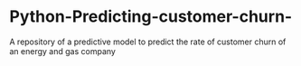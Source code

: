 # Python-Predicting-customer-churn-
A repository of a predictive model to predict the rate of customer churn of an energy and gas company
